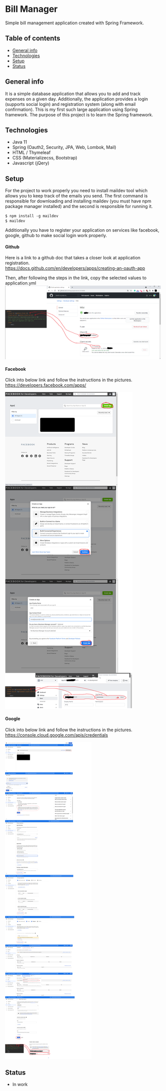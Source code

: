 # Bill Manager

Simple bill management application created with Spring Framework.

## Table of contents
* [General info](#general-info)
* [Technologies](#technologies)
* [Setup](#setup)
* [Status](#status)

## General info

It is a simple database application that allows you to add and track expenses on a given day. Additionally, the application provides a login (supports social login) and registration system (along with email confirmation). This is my first such large application using Spring framework. The purpose of this project is to learn the Spring framework.

## Technologies
* Java 11
* Spring (Oauth2, Security, JPA, Web, Lombok, Mail)
* HTML / Thymeleaf
* CSS (Materializecss, Bootstrap)
* Javascript (jQery)

## Setup

For the project to work properly you need to install maildev tool which allows you to keep track of the emails you send. The first command is responsible for downloading and installing maildev (you must have npm package manager installed) and the second is responsible for running it.

```
$ npm install -g maildev
$ maildev
```

Additionally you have to register your application on services like facebook, google, github to make social login work properly. 

#### Github
Here is a link to a github doc that takes a closer look at application registration.  
https://docs.github.com/en/developers/apps/creating-an-oauth-app

Then, after following the steps in the link, copy the selected values to application.yml  
![Github](./readme-images/github.png)

#### Facebook
Click into below link and follow the instructions in the pictures.  
https://developers.facebook.com/apps/

![Facebook](./readme-images/Facebook.png)

#### Google
Click into below link and follow the instructions in the pictures.  
https://console.cloud.google.com/apis/credentials

![Google](./readme-images/Google.png)

## Status
* In work
